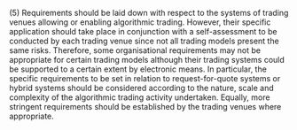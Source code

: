 (5) Requirements should be laid down with respect to the systems of trading venues allowing or enabling algorithmic trading. However, their specific application should take place in conjunction with a self-assessment to be conducted by each trading venue since not all trading models present the same risks. Therefore, some organisational requirements may not be appropriate for certain trading models although their trading systems could be supported to a certain extent by electronic means. In particular, the specific requirements to be set in relation to request-for-quote systems or hybrid systems should be considered according to the nature, scale and complexity of the algorithmic trading activity undertaken. Equally, more stringent requirements should be established by the trading venues where appropriate.